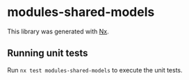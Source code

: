 # modules-shared-models

This library was generated with [Nx](https://nx.dev).

## Running unit tests

Run `nx test modules-shared-models` to execute the unit tests.
